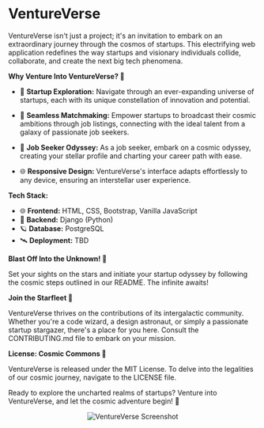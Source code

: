 <h1>VentureVerse</h1>

VentureVerse isn't just a project; it's an invitation to embark on an extraordinary journey through the cosmos of startups. This electrifying web application redefines the way startups and visionary individuals collide, collaborate, and create the next big tech phenomena.

**Why Venture Into VentureVerse? 🌌**

- 🚀 **Startup Exploration:** Navigate through an ever-expanding universe of startups, each with its unique constellation of innovation and potential.

- 🤖 **Seamless Matchmaking:** Empower startups to broadcast their cosmic ambitions through job listings, connecting with the ideal talent from a galaxy of passionate job seekers.

- 🌟 **Job Seeker Odyssey:** As a job seeker, embark on a cosmic odyssey, creating your stellar profile and charting your career path with ease.

- 🌐 **Responsive Design:** VentureVerse's interface adapts effortlessly to any device, ensuring an interstellar user experience.

**Tech Stack:**

- 🌐 **Frontend:** HTML, CSS, Bootstrap, Vanilla JavaScript
- 🌌 **Backend:** Django (Python)
- 🪐 **Database:** PostgreSQL 
- 🛰 **Deployment:** TBD

**Blast Off Into the Unknown! 🚀**

Set your sights on the stars and initiate your startup odyssey by following the cosmic steps outlined in our README. The infinite awaits!

**Join the Starfleet 🌠**

VentureVerse thrives on the contributions of its intergalactic community. Whether you're a code wizard, a design astronaut, or simply a passionate startup stargazer, there's a place for you here. Consult the CONTRIBUTING.md file to embark on your mission.

**License: Cosmic Commons 🌌**

VentureVerse is released under the MIT License. To delve into the legalities of our cosmic journey, navigate to the LICENSE file.

Ready to explore the uncharted realms of startups? Venture into VentureVerse, and let the cosmic adventure begin! 🌟

<div align="center">
  <img src="https://yourprojecturl.com/screenshot.png" alt="VentureVerse Screenshot">
</div>
